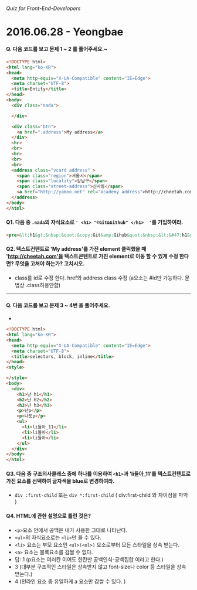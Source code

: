 ###### Quiz for Front-End-Developers

# 2016.06.28 - Yeongbae

#### Q. 다음 코드를 보고 문제 1 ~ 2 를 풀어주세요.~
```html
<!DOCTYPE html>
<html lang="ko-KR">
<head>
  <meta http-equiv="X-UA-Compatible" content="IE=Edge">
  <meta charset="UTF-8">
  <title>Entity</title>
</head>
<body>
  <div class="nada">

  </div>

  <div class="btn">
    <a href=".address">My address</a>
  </div>
  <hr>
  <br>
  <br>
  <br>
  <br>
  <address class="vcard address" >
    <span class="region">서울시</span>
    <span class="locality">강남구</span>
    <span class="street-address">신사동</span>
    <a href="http://yamoo.net" rel="academy address">http://cheetah.com</a>
  </address>
</body>
</html>
```
#### Q1. 다음 중 `.nada`의 자식요소로 `' <h1> "©Git&Github" </h1>  '`를 기입하여라.
```html
<pre>&lt;h1&gt;&nbsp;&quot;&copy;Git&amp;Gihub&quot;&nbsp;&lt;&#47;h1&gt;<pre>
```

#### Q2. 텍스트컨텐트로 'My address'를 가진 element 클릭했을 때 'http://cheetah.com'을 텍스트콘텐트로 가진 element로 이동 할 수 있게 수정 한다면? 무엇을 고쳐야 하는가? 고치시오.
- class를  id로 수정 한다. href와 address class 수정 (a요소는 #id만 가능하다. 문법상 .class허용안함)

-------------------------------------------------------------------
#### Q. 다음 코드를 보고 문제 3 ~ 4번 을 풀어주세요.
-
```html
<!DOCTYPE html>
<html lang="ko-KR">
<head>
  <meta http-equiv="X-UA-Compatible" content="IE=Edge">
  <meta charset="UTF-8">
  <title>selectors, block, inline</title>
</head>
<style>

</style>
<body>
  <div>
    <h1>난 h1</h1>
    <h2>난 h2</h2>
    <h3>넌 h3</h3>
    <p>난p</p>
    <p>나도p</p>
    <ul>
      <li>li들아_11</li>
      <li>li들아</li>
      <li>li들아</li>
    </ul>
  </div>
</body>
</html>
```

#### Q3. 다음 중 구조의사클래스 중에 하나를 이용하여 `<h1>`과 'li들아_11'를 텍스트컨텐트로 가진 요소를 선택하여 글자색을 blue로 변경하여라.
- `div :first-child` 또는 `div *:first-child` ( div:first-child 와 차이점을 파악 )

#### Q4. HTML에 관한 설명으로 틀린 것은?  
- `<p>`요소 안에서 공백은 내가 사용한 그대로 나타난다.  
- `<ul>`의 자식요소로는 `<li>`만 올 수 있다.
- `<li>` 요소는 부모 요소인 `<ul>(<ol>)` 요소로부터 모든 스타일을 상속 받는다.
- `<a>` 요소는 블록요소를 감쌀 수 없다.
- 답: 1 (p요소는 여러칸 이어도 한칸만 공백인식-공백집합 이라고 한다.)
- 3 (대부분 구조적인 스타일은 상속받지 않고 font-size나 color 등 스타일을 상속 받는다.)
- 4 (인라인 요소 중 유일하게 a 요소만 감쌀 수 있다. )
